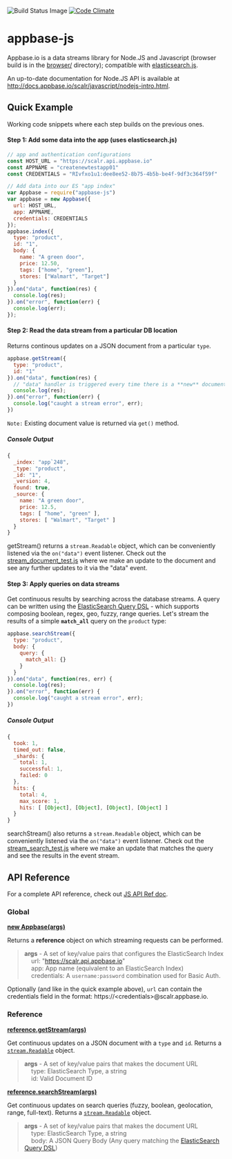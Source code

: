 ![Build Status Image](https://img.shields.io/badge/build-passing-brightgreen.svg) [![Code Climate](https://codeclimate.com/github/appbaseio/appbase-js/badges/gpa.svg)](https://codeclimate.com/github/appbaseio/appbase-js)

# appbase-js

Appbase.io is a data streams library for Node.JS and Javascript (browser build is in the [browser/](https://github.com/appbaseio/appbase-js/tree/master/browser) directory); compatible with [elasticsearch.js](https://www.elastic.co/guide/en/elasticsearch/client/javascript-api/current/index.html).

An up-to-date documentation for Node.JS API is available at http://docs.appbase.io/scalr/javascript/nodejs-intro.html.

## Quick Example

Working code snippets where each step builds on the previous ones.

#### Step 1: Add some data into the app (uses elasticsearch.js)
```js
// app and authentication configurations 
const HOST_URL = "https://scalr.api.appbase.io"
const APPNAME = "createnewtestapp01"
const CREDENTIALS = "RIvfxo1u1:dee8ee52-8b75-4b5b-be4f-9df3c364f59f"

// Add data into our ES "app index"
var Appbase = require("appbase-js")
var appbase = new Appbase({
  url: HOST_URL,
  app: APPNAME,
  credentials: CREDENTIALS
});
appbase.index({
  type: "product",
  id: "1",
  body: {
    name: "A green door",
    price: 12.50,
    tags: ["home", "green"],
    stores: ["Walmart", "Target"]
  }
}).on("data", function(res) {
  console.log(res);
}).on("error", function(err) {
  console.log(err);
});
```

#### Step 2: Read the data stream from a particular DB location

Returns continous updates on a JSON document from a particular ``type``.

```js
appbase.getStream({
  type: "product",
  id: "1"
}).on("data", function(res) {
  // "data" handler is triggered every time there is a **new** document update.
  console.log(res);
}).on("error", function(err) {
  console.log("caught a stream error", err);
})
```

``Note:`` Existing document value is returned via ``get()`` method.

##### Console Output

```js
{
  _index: "app`248",
  _type: "product",
  _id: "1",
  _version: 4,
  found: true,
  _source: { 
    name: "A green door",
    price: 12.5,
    tags: [ "home", "green" ],
    stores: [ "Walmart", "Target" ] 
  } 
}
```

getStream() returns a ``stream.Readable`` object, which can be conveniently listened via the `on("data")` event listener. Check out the [stream_document_test.js](https://github.com/appbaseio/appbase-js/blob/master/test/stream_document_test.js) where we make an update to the document and see any further updates to it via the "data" event. 

#### Step 3: Apply queries on data streams

Get continuous results by searching across the database streams. A query can be written using the [ElasticSearch Query DSL](https://www.elastic.co/guide/en/elasticsearch/reference/current/query-dsl.html) - which supports composing boolean, regex, geo, fuzzy, range queries. Let's stream the results of a simple **``match_all``** query on the ``product`` type:

```js
appbase.searchStream({
  type: "product",
  body: {
    query: {
      match_all: {}
    }
  }
}).on("data", function(res, err) {
  console.log(res);
}).on("error", function(err) {
  console.log("caught a stream error", err);
})
```

##### Console Output

```js
{ 
  took: 1,
  timed_out: false,
  _shards: { 
    total: 1, 
    successful: 1, 
    failed: 0
  },
  hits: {
    total: 4,
    max_score: 1,
    hits: [ [Object], [Object], [Object], [Object] ] 
  } 
}
```

searchStream() also returns a ``stream.Readable`` object, which can be conveniently listened via the `on("data")` event listener. Check out the [stream_search_test.js](https://github.com/appbaseio/appbase-js/blob/master/test/stream_search_test.js) where we make an update that matches the query and see the results in the event stream. 


## API Reference

For a complete API reference, check out [JS API Ref doc](http://docs.appbase.io/scalr/javascript/api-reference.html).

### Global

**[new Appbase(args)](https://github.com/appbaseio/appbase-js/blob/master/appbase.js#L16)**  

Returns a **reference** object on which streaming requests can be performed.

> **args** - A set of key/value pairs that configures the ElasticSearch Index  
&nbsp;&nbsp;&nbsp;&nbsp;url: "https://scalr.api.appbase.io"  
&nbsp;&nbsp;&nbsp;&nbsp;app: App name (equivalent to an ElasticSearch Index)  
&nbsp;&nbsp;&nbsp;&nbsp;credentials: A `username:password` combination used for Basic Auth.

Optionally (and like in the quick example above), ``url`` can contain the credentials field in the format: https://&lt;credentials>@scalr.appbase.io.

### Reference

**[reference.getStream(args)](https://github.com/appbaseio/appbase-js/blob/master/appbase.js#L99)** 

Get continuous updates on a JSON document with a ``type`` and ``id``. Returns a [``stream.Readable``](https://nodejs.org/api/stream.html#stream_class_stream_readable) object.

> **args** - A set of key/value pairs that makes the document URL  
&nbsp;&nbsp;&nbsp;&nbsp;type: ElasticSearch Type, a string  
&nbsp;&nbsp;&nbsp;&nbsp;id: Valid Document ID

**[reference.searchStream(args)](https://github.com/appbaseio/appbase-js/blob/master/appbase.js#L103)** 

Get continuous updates on search queries (fuzzy, boolean, geolocation, range, full-text). Returns a [``stream.Readable``](https://nodejs.org/api/stream.html#stream_class_stream_readable) object.

> **args** - A set of key/value pairs that makes the document URL  
&nbsp;&nbsp;&nbsp;&nbsp;type: ElasticSearch Type, a string  
&nbsp;&nbsp;&nbsp;&nbsp;body: A JSON Query Body (Any query matching the [ElasticSearch Query DSL](https://www.elastic.co/guide/en/elasticsearch/reference/current/query-dsl.html))
